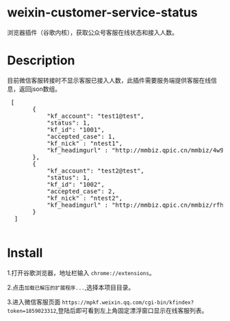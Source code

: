 # weixin-customer-service-status
浏览器插件（谷歌内核），获取公众号客服在线状态和接入人数。

# Description
 目前微信客服转接时不显示客服已接入人数，此插件需要服务端提供客服在线信息，返回json数组。
 <pre>
 [
       {
           "kf_account": "test1@test",
           "status": 1,
           "kf_id": "1001",
           "accepted_case": 1,
           "kf_nick" : "ntest1",
           "kf_headimgurl" : "http://mmbiz.qpic.cn/mmbiz/4w90V1VZl2iccsvYbHvnphkyGtnvjfUS8Ym3vEOmw/0"
       },
       {
           "kf_account": "test2@test",
           "status": 1,
           "kf_id": "1002",
           "accepted_case": 2,
           "kf_nick" : "ntest2",
           "kf_headimgurl" : "http://mmbiz.qpic.cn/mmbiz/rfhpV1VZl2iccsvYbHvnphkyGtnvjfUSc0FPfEOmw/0"
       }
  ]
 </pre>
 
 # Install
<div>
 <p>1.打开谷歌浏览器，地址栏输入 <code>chrome://extensions</code>。</p>
 <p>2.点击<code>加载已解压的扩展程序...</code>,选择本项目目录。</p>
 <p>3.进入微信客服页面 <code>https://mpkf.weixin.qq.com/cgi-bin/kfindex?token=1859023312</code>,登陆后即可看到左上角固定漂浮窗口显示在线客服列表。</p>
</div>
